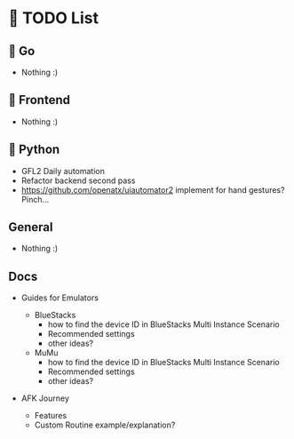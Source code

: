 # 📝 TODO List

## 🚀 Go
- Nothing :)

## 🎨 Frontend
- Nothing :)

## 🐍 Python
- GFL2 Daily automation
- Refactor backend second pass
- https://github.com/openatx/uiautomator2 implement for hand gestures? Pinch...

## General
- Nothing :)

## Docs
- Guides for Emulators
  - BlueStacks
    - how to find the device ID in BlueStacks Multi Instance Scenario
    - Recommended settings
    - other ideas?
  - MuMu
    - how to find the device ID in BlueStacks Multi Instance Scenario
    - Recommended settings
    - other ideas?

- AFK Journey
  - Features
  - Custom Routine example/explanation?

